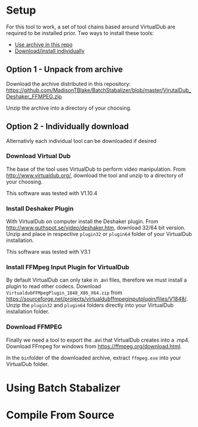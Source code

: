 # Setup

For this tool to work, a set of tool chains based around VirtualDub are required to be installed prior.
Two ways to install these tools: 
- [Use archive in this repo](https://github.com/MadisonTBlake/BatchStabalizer#option-1---unpack-from-archive)
- [Download/install individually](https://github.com/MadisonTBlake/BatchStabalizer#option-2---individually-download)

## Option 1 - Unpack from archive

Download the archive distributed in this repository:
https://github.com/MadisonTBlake/BatchStabalizer/blob/master/VirutalDub_Deshaker_FFMPEG.zip

Unzip the archive into a directory of your choosing.

## Option 2 - Individually download

Alternativly each individual tool can be downloaded if desired

### Download Virtual Dub

The base of the tool uses VirtualDub to perform video manipulation.
From http://www.virtualdub.org/, download the tool and unzip to a directory of your choosing.

This software was tested with V1.10.4

### Install Deshaker Plugin

With VirtualDub on computer install the Deshaker plugin.
From http://www.guthspot.se/video/deshaker.htm, download 32/64 bit version.
Unzip and place in respective `plugin32` or `plugin64` folder of your VirtualDub installation.

This software was tested with V3.1

### Install FFMpeg Input Plugin for VirtualDub

By default VirtualDub can only take in .avi files, therefore we must install a plugin to read other codecs.
Download `VirtualdubFFMpegPlugin_1848_X86_X64.zip` from https://sourceforge.net/projects/virtualdubffmpeginputplugin/files/V1848/.
Unzip the `plugin32` and `plugin64` folders directly into your VirtualDub installation folder.

### Download FFMPEG

Finally we need a tool to export the .avi that VirtualDub creates into a .mp4.
Download FFmpeg for windows from https://ffmpeg.org/download.html.

In the `bin`folder of the downloaded archive, extract `ffmpeg.exe` into your VirtualDub folder.

# Using Batch Stabalizer

# Compile From Source
